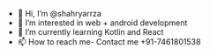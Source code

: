 - 👋 Hi, I’m @shahryarrza
- 👀 I’m interested in web + android development
- 🌱 I’m currently learning Kotlin and React
- 📫 How to reach me- Contact me +91-7461801538

<!---
shahryarrza/shahryarrza is a ✨ special ✨ repository because its `README.md` (this file) appears on your GitHub profile.
You can click the Preview link to take a look at your changes.
--->
